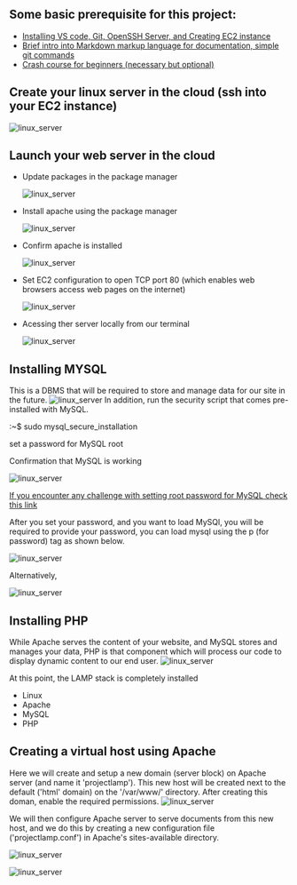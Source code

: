 ## Some basic prerequisite for this project:
- [Installing VS code, Git, OpenSSH Server, and Creating EC2 instance](https://www.youtube.com/watch?v=R-qcpehB5HY)
- [Brief intro into Markdown markup language for documentation, simple git commands](https://www.youtube.com/watch?v=jsNIlK5s6pI)
- [Crash course for beginners (necessary but optional)](https://www.youtube.com/playlist?list=PLtPuNR8I4TvkwU7Zu0l0G_uwtSUXLckvh)

## Create your linux server in the cloud (ssh into your EC2 instance)
![linux_server](.\images\linux_server.Png)

## Launch your web server in the cloud
- Update packages in the package manager

    ![linux_server](.\images\update.png)

- Install apache using the package manager

    ![linux_server](.\images\apache.png)

- Confirm apache is installed

    ![linux_server](.\images\apache_installed.png)

- Set EC2 configuration to open TCP port 80 (which enables web browsers access web pages on the internet)



    ![linux_server](.\images\enable_port_80.png)

- Acessing ther server locally from our terminal

    ![linux_server](.\images\web_server.png)

## Installing MYSQL
This is a DBMS that will be required to store and manage data for our site in the future.
![linux_server](.\images\mysql.png)
In addition, run the security script that comes pre-installed with MySQL.

:~$ sudo mysql_secure_installation

set a password for MySQL root 

Confirmation that MySQL is working

![linux_server](.\images\sudo_mysql.png)

[If you encounter any challenge with setting root password for MySQL check this link](https://exerror.com/failed-error-set-password-has-no-significance-for-user-rootlocalhost-as-the-authentication-method-used-doesnt-store-authentication-data-in-the-mysql-server/)

After you set your password, and you want to load MySQl, you will be required to provide your password, you can load mysql using the p (for password) tag as shown below.

![linux_server](.\images\mysql_login_2.png)

Alternatively,

![linux_server](.\images\mysql_login.png)

## Installing PHP
While Apache serves the content of your website, and MySQL stores and manages your data, PHP is that component which will process our code to display dynamic content to our end user. 
![linux_server](.\images\php.png)

At this point, the LAMP stack is completely installed
- Linux
- Apache
- MySQL
- PHP

## Creating a virtual host using Apache
Here we will create and setup a new domain (server block) on Apache server (and name it 'projectlamp'). This new host will be created next to the default ('html' domain) on the           '/var/www/' directory. After creating this doman, enable the required permissions.
![linux_server](.\images\domain.png)

We will then configure Apache server to serve documents from this new host, and we do this by creating a new configuration file ('projectlamp.conf') in Apache's sites-available directory.

![linux_server](.\images\c.png)

![linux_server](.\images\cd.png)















    


